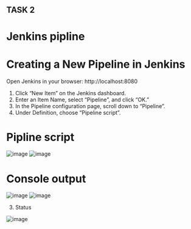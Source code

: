 ## TASK 2

# Jenkins pipline

# Creating a New Pipeline in Jenkins

Open Jenkins in your browser:
http://localhost:8080
1. Click “New Item” on the Jenkins dashboard.
2. Enter an Item Name, select “Pipeline”, and click “OK.”
3. In the Pipeline configuration page, scroll down to “Pipeline”.
4. Under Definition, choose “Pipeline script”.
   
# Pipline script

![image](https://github.com/user-attachments/assets/fcce7d96-d3ed-42e4-9d3e-9862a41ffd23)
![image](https://github.com/user-attachments/assets/ef9e088f-e3f1-4f84-bf85-7d72d4d2ce27)

# Console output
   
![image](https://github.com/user-attachments/assets/77982a78-2c53-4a0b-bce4-6db229b0d490)
![image](https://github.com/user-attachments/assets/cc27be03-83b4-4dac-89ee-2aa8c581569f)

3. Status
   
![image](https://github.com/user-attachments/assets/c4979565-37d2-4edf-a462-b7c8c6cee6be)


